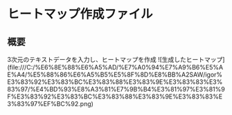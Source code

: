 # ヒートマップ作成ファイル
## 概要
3次元のテキストデータを入力し、ヒートマップを作成
![生成したヒートマップ]
(file:///C:/%E6%8E%88%E6%A5%AD/%E7%A0%94%E7%A9%B6%E5%AE%A4/%E5%88%86%E6%A5%B5%E5%8F%8D%E8%BB%A2SAW/igor%E3%83%92%E3%83%BC%E3%83%88%E3%83%9E%E3%83%83%E3%83%97/%E4%BD%93%E8%A3%81%E7%9B%B4%E3%81%97%E3%81%9F%E3%83%92%E3%83%BC%E3%83%88%E3%83%9E%E3%83%83%E3%83%97%EF%BC%92.png)
